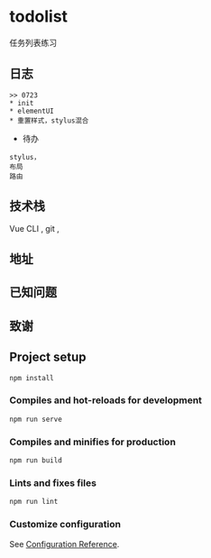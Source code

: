 # todolist

任务列表练习

## 日志

```
>> 0723
* init
* elementUI
* 重置样式，stylus混合

```

* 待办

```
stylus，
布局
路由
```



## 技术栈

Vue CLI , git , 



## 地址





## 已知问题



## 致谢



## Project setup
```
npm install
```

### Compiles and hot-reloads for development
```
npm run serve
```

### Compiles and minifies for production
```
npm run build
```

### Lints and fixes files
```
npm run lint
```

### Customize configuration
See [Configuration Reference](https://cli.vuejs.org/config/).
